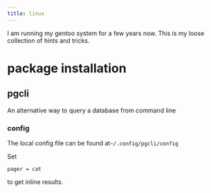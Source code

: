 ```yaml
---
title: linux
---
```


I am running my gentoo system for a few years now.
This is my loose collection of hints and tricks.

<!--more-->

# package installation

## pgcli

An alternative way to query a database from command line

### config

The local config file can be found at`~/.config/pgcli/config`

Set 

    pager = cat

to get inline results.
